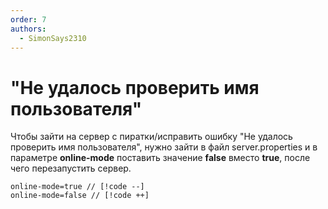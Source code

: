 ```yaml
---
order: 7
authors:
  - SimonSays2310
---
```


# "Не удалось проверить имя пользователя"

Чтобы зайти на сервер с пиратки/исправить ошибку "Не удалось проверить имя пользователя", нужно зайти в файл server.properties и в параметре **online-mode** поставить значение **false** вместо **true**, после чего перезапустить сервер.

```properties
online-mode=true // [!code --]
online-mode=false // [!code ++]
```
